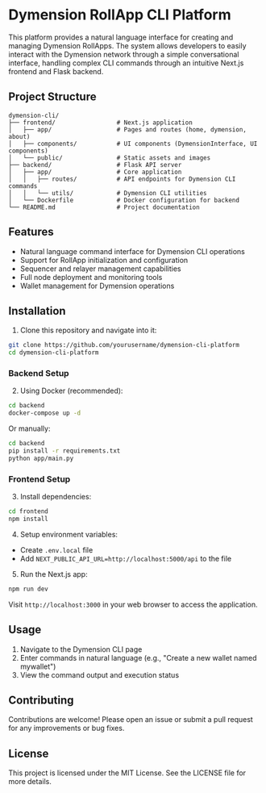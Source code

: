 # Dymension RollApp CLI Platform

This platform provides a natural language interface for creating and managing Dymension RollApps. The system allows developers to easily interact with the Dymension network through a simple conversational interface, handling complex CLI commands through an intuitive Next.js frontend and Flask backend.

## Project Structure

```
dymension-cli/
├── frontend/                 # Next.js application
│   ├── app/                  # Pages and routes (home, dymension, about)
│   ├── components/           # UI components (DymensionInterface, UI components)
│   └── public/               # Static assets and images
├── backend/                  # Flask API server
│   ├── app/                  # Core application
│   │   ├── routes/           # API endpoints for Dymension CLI commands
│   │   └── utils/            # Dymension CLI utilities
│   └── Dockerfile            # Docker configuration for backend
└── README.md                 # Project documentation     
```

## Features

- Natural language command interface for Dymension CLI operations
- Support for RollApp initialization and configuration 
- Sequencer and relayer management capabilities
- Full node deployment and monitoring tools
- Wallet management for Dymension operations

## Installation

1. Clone this repository and navigate into it:

```bash
git clone https://github.com/yourusername/dymension-cli-platform
cd dymension-cli-platform
```

### Backend Setup

2. Using Docker (recommended):

```bash
cd backend
docker-compose up -d
```

Or manually:

```bash
cd backend
pip install -r requirements.txt
python app/main.py
```

### Frontend Setup

3. Install dependencies:

```bash
cd frontend
npm install
```

4. Setup environment variables:
- Create `.env.local` file
- Add `NEXT_PUBLIC_API_URL=http://localhost:5000/api` to the file

5. Run the Next.js app:

```bash
npm run dev
```

Visit `http://localhost:3000` in your web browser to access the application.

## Usage

1. Navigate to the Dymension CLI page
2. Enter commands in natural language (e.g., "Create a new wallet named mywallet")
3. View the command output and execution status

## Contributing

Contributions are welcome! Please open an issue or submit a pull request for any improvements or bug fixes.

## License

This project is licensed under the MIT License. See the LICENSE file for more details.
